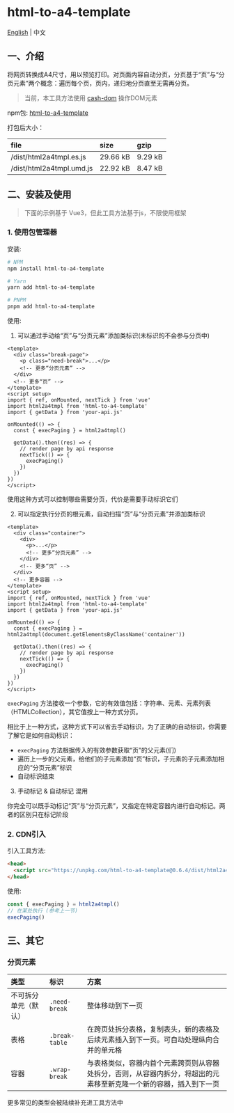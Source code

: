 # html-to-a4-template

[English](./README.md) | 中文

## 一、介绍

将网页转换成A4尺寸，用以预览打印。对页面内容自动分页，分页基于“页”与“分页元素”两个概念：遍历每个页，页内，递归地分页直至无需再分页。

> 当前，本工具方法使用 [cash-dom](https://github.com/fabiospampinato/cash) 操作DOM元素

npm包: [html-to-a4-template](https://www.npmjs.com/package/html-to-a4-template)

打包后大小：

| file | size | gzip |
|:-----|:-----|:----|
| /dist/html2a4tmpl.es.js | 29.66 kB | 9.29 kB |
| /dist/html2a4tmpl.umd.js | 22.92 kB | 8.47 kB |

## 二、安装及使用

> 下面的示例基于 Vue3，但此工具方法基于js，不限使用框架

### 1. 使用包管理器

安装:

```bash
# NPM
npm install html-to-a4-template

# Yarn 
yarn add html-to-a4-template

# PNPM
pnpm add html-to-a4-template
```

使用:

1) 可以通过手动给“页”与“分页元素”添加类标识(未标识的不会参与分页中)

```vue
<template>
  <div class="break-page">
    <p class="need-break">...</p>
    <!-- 更多“分页元素” -->
  </div>
  <!-- 更多“页” -->
</template>
<script setup>
import { ref, onMounted, nextTick } from 'vue'
import html2a4tmpl from 'html-to-a4-template'
import { getData } from 'your-api.js'

onMounted(() => {
  const { execPaging } = html2a4tmpl()

  getData().then((res) => {
    // render page by api response
    nextTick(() => {
      execPaging()
    })
  })
})
</script>
```

使用这种方式可以控制哪些需要分页，代价是需要手动标识它们

2) 可以指定执行分页的根元素，自动扫描“页”与“分页元素”并添加类标识

```vue
<template>
  <div class="container">
    <div>
      <p>...</p>
      <!-- 更多“分页元素” -->
    </div>
    <!-- 更多“页” -->
  </div>
  <!-- 更多容器 -->
</template>
<script setup>
import { ref, onMounted, nextTick } from 'vue'
import html2a4tmpl from 'html-to-a4-template'
import { getData } from 'your-api.js'

onMounted(() => {
  const { execPaging } = html2a4tmpl(document.getElementsByClassName('container'))

  getData().then((res) => {
    // render page by api response
    nextTick(() => {
      execPaging()
    })
  })
})
</script>
```

`execPaging` 方法接收一个参数，它的有效值包括：字符串、元素、元素列表（HTMLCollection），其它值按上一种方式分页。

相比于上一种方式，这种方式下可以省去手动标识，为了正确的自动标识，你需要了解它是如何自动标识：

- `execPaging` 方法根据传入的有效参数获取“页”的父元素(们)
- 遍历上一步的父元素，给他们的子元素添加“页”标识，子元素的子元素添加相应的“分页元素”标识
- 自动标识结束

3) 手动标记 & 自动标记 混用

你完全可以既手动标记“页”与“分页元素”，又指定在特定容器内进行自动标记。两者的区别只在标记阶段

### 2. CDN引入

引入工具方法:

```html
<head>
  <script src="https://unpkg.com/html-to-a4-template@0.6.4/dist/html2a4tmpl.umd.js"></script>
</head>
```

使用:

```js
const { execPaging } = html2a4tmpl()
// 在某处执行 (参考上一节)
execPaging()
```

## 三、其它

### 分页元素

| 类型 | 标识 | 方案 |
|:-----|:-----|:----|
| 不可拆分单元（默认） | `.need-break` | 整体移动到下一页 |
| 表格 | `.break-table` | 在跨页处拆分表格，复制表头，新的表格及后续元素插入到下一页。可自动处理纵向合并的单元格 |
| 容器 | `.wrap-break` | 与表格类似，容器内首个元素跨页则从容器处拆分，否则，从容器内拆分，将超出的元素移至新克隆一个新的容器，插入到下一页 |

更多常见的类型会被陆续补充进工具方法中
